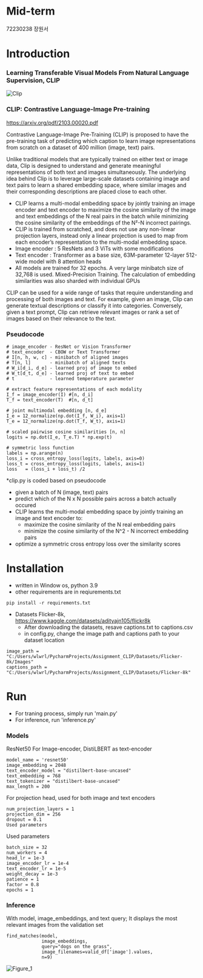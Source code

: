 # Mid-term
72230238 장원서
# Introduction
### Learning Transferable Visual Models From Natural Language Supervision, CLIP
![Clip](https://github.com/iljf/Assignment_CLIP/assets/94291960/78e0f6a9-0a76-4dd1-a3cf-71d86e73770a)

### CLIP: Contrastive Language-Image Pre-training

https://arxiv.org/pdf/2103.00020.pdf

Contrastive Language-Image Pre-Training (CLIP) is proposed to have the pre-training task of predicting which caption to learn image representations from scratch on a dataset of 400 million (image, text) pairs.

Unlike traditional models that are typically trained on either text or image data, Clip is designed to understand and generate meaningful representations of both text and images simultaneously. The underlying idea behind Clip is to leverage large-scale datasets containing image and text pairs to learn a shared embedding space, where similar images and their corresponding descriptions are placed close to each other.
- CLIP learns a multi-modal embedding space by jointly training an image encoder and text encoder to maximize the cosine similarity of the image and text embeddings of the N real pairs in the batch while minimizing the cosine similarity of the embeddings of the N²-N incorrect pairings.
- CLIP is trained from scratched, and does not use any non-linear projection layers, instead only a linear projection is used to map from each encoder’s representation to the multi-modal embedding space.
- Image encoder : 5 ResNets and 3 ViTs with some modifications
- Text encoder  : Transformer as a base size, 63M-parameter 12-layer 512-wide model with 8 attention heads
- All models are trained for 32 epochs. A very large minibatch size of 32,768 is used. Mixed-Precision Training. The calculation of embedding similarities was also sharded with individual GPUs
 
CLIP can be used for a wide range of tasks that require understanding and processing of both images and text. For example, given an image, Clip can generate textual descriptions or classify it into categories. Conversely, given a text prompt, Clip can retrieve relevant images or rank a set of images based on their relevance to the text.

### Pseudocode
```
# image_encoder - ResNet or Vision Transformer
# text_encoder  - CBOW or Text Transformer
# I[n, h, w, c] - minibatch of aligned images
# T[n, l]       - minibatch of aligned texts
# W_i[d_i, d_e] - learned proj of image to embed
# W_t[d_t, d_e] - learned proj of text to embed
# t             - learned temperature parameter

# extract feature representations of each modality
I_f = image_encoder(I) #[n, d_i]
T_f = text_encoder(T)  #[n, d_t]

# joint multimodal embedding [n, d_e]
I_e = 12_normalize(np.dot(I_f, W_i), axis=1)
T_e = 12_normalize(np.dot(T_f, W_t), axis=1)

# scaled pairwise cosine similarities [n, n]
logits = np.dot(I_e, T_e.T) * np.exp(t)

# symmetric loss function
labels = np.arange(n)
loss_i = cross_entropy_loss(logits, labels, axis=0)
loss_t = cross_entropy_loss(logits, labels, axis=1)
loss   = (loss_i + loss_t) /2
```
*clip.py is coded based on pseudocode
- given a batch of N (image, text) pairs
- predict which of the N x N possible pairs across a batch actually occured
- CLIP learns the multi-modal embedding space by jointly training an image and text encoder to:
    - maximize the cosine similarity of the N real embedding pairs
    - minimize the cosine similarity of the N^2 - N incorrect embedding pairs
- optimize a symmetric cross entropy loss over the similarity scores

# Installation
- written in Window os, python 3.9
- other requirements are in reqiurements.txt
```
pip install -r requirements.txt
```
- Datasets Flicker-8k, https://www.kaggle.com/datasets/adityajn105/flickr8k
  - After downloading the datasets, resave captions.txt to captions.csv
  - in config.py, change the image path and captions path to your dataset location
```
image_path = "C:/Users/wlwrl/PycharmProjects/Assignment_CLIP/Datasets/Flicker-8k/Images"
captions_path = "C:/Users/wlwrl/PycharmProjects/Assignment_CLIP/Datasets/Flicker-8k"
```

# Run
- For traning process, simply run 'main.py'
- For inference, run 'inference.py'

### Models

ResNet50 For Image-encoder, DistiLBERT as text-encoder
```
model_name = 'resnet50'
image_embedding = 2048
text_encoder_model = "distilbert-base-uncased"
text_embedding = 768
text_tokenizer = "distilbert-base-uncased"
max_length = 200
```
For projection head, used for both image and text encoders
```
num_projection_layers = 1
projection_dim = 256
dropout = 0.1
Used parameters
```

Used parameters
```
batch_size = 32
num_workers = 4
head_lr = 1e-3
image_encoder_lr = 1e-4
text_encoder_lr = 1e-5
weight_decay = 1e-3
patience = 1
factor = 0.8
epochs = 1
```

### Inference
With model, image_embeddings, and text query; It displays the most relevant images from the validation set
```
find_matches(model, 
             image_embeddings,
             query="dogs on the grass",
             image_filenames=valid_df['image'].values,
             n=9)
```
![Figure_1](https://github.com/iljf/Assignment_CLIP/assets/94291960/098f6e20-3a02-40f8-9fe8-184ed951267e)

